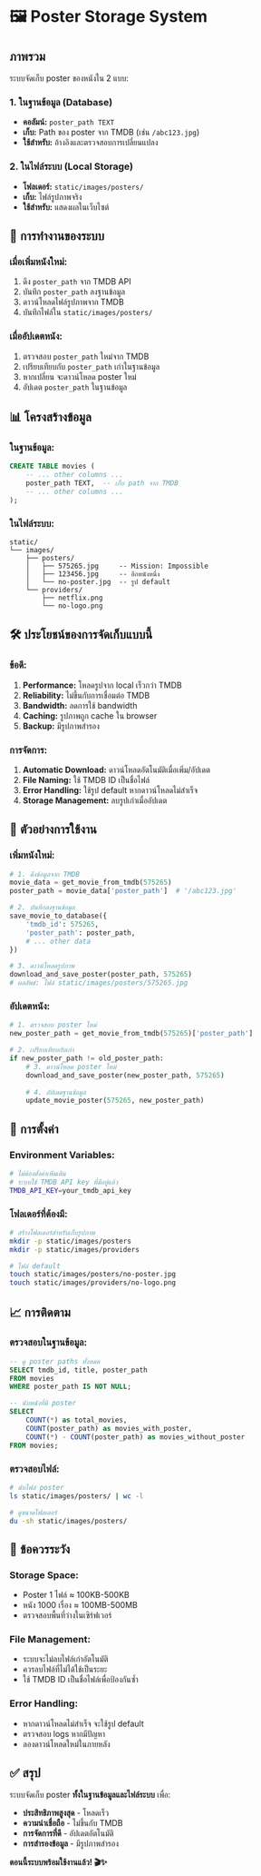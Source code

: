 # 🖼️ Poster Storage System

## ภาพรวม

ระบบจัดเก็บ poster ของหนังใน 2 แบบ:

### **1. ในฐานข้อมูล (Database)**
- **คอลัมน์:** `poster_path TEXT`
- **เก็บ:** Path ของ poster จาก TMDB (เช่น `/abc123.jpg`)
- **ใช้สำหรับ:** อ้างอิงและตรวจสอบการเปลี่ยนแปลง

### **2. ในไฟล์ระบบ (Local Storage)**
- **โฟลเดอร์:** `static/images/posters/`
- **เก็บ:** ไฟล์รูปภาพจริง
- **ใช้สำหรับ:** แสดงผลในเว็บไซต์

## 🔄 **การทำงานของระบบ**

### **เมื่อเพิ่มหนังใหม่:**
1. ดึง `poster_path` จาก TMDB API
2. บันทึก `poster_path` ลงฐานข้อมูล
3. ดาวน์โหลดไฟล์รูปภาพจาก TMDB
4. บันทึกไฟล์ใน `static/images/posters/`

### **เมื่ออัปเดตหนัง:**
1. ตรวจสอบ `poster_path` ใหม่จาก TMDB
2. เปรียบเทียบกับ `poster_path` เก่าในฐานข้อมูล
3. หากเปลี่ยน จะดาวน์โหลด poster ใหม่
4. อัปเดต `poster_path` ในฐานข้อมูล

## 📊 **โครงสร้างข้อมูล**

### **ในฐานข้อมูล:**
```sql
CREATE TABLE movies (
    -- ... other columns ...
    poster_path TEXT,  -- เก็บ path จาก TMDB
    -- ... other columns ...
);
```

### **ในไฟล์ระบบ:**
```
static/
└── images/
    ├── posters/
    │   ├── 575265.jpg     -- Mission: Impossible
    │   ├── 123456.jpg     -- อีกหนังหนึ่ง
    │   └── no-poster.jpg  -- รูป default
    └── providers/
        ├── netflix.png
        └── no-logo.png
```

## 🛠️ **ประโยชน์ของการจัดเก็บแบบนี้**

### **ข้อดี:**
1. **Performance:** โหลดรูปจาก local เร็วกว่า TMDB
2. **Reliability:** ไม่ขึ้นกับการเชื่อมต่อ TMDB
3. **Bandwidth:** ลดการใช้ bandwidth
4. **Caching:** รูปภาพถูก cache ใน browser
5. **Backup:** มีรูปภาพสำรอง

### **การจัดการ:**
1. **Automatic Download:** ดาวน์โหลดอัตโนมัติเมื่อเพิ่ม/อัปเดต
2. **File Naming:** ใช้ TMDB ID เป็นชื่อไฟล์
3. **Error Handling:** ใช้รูป default หากดาวน์โหลดไม่สำเร็จ
4. **Storage Management:** ลบรูปเก่าเมื่ออัปเดต

## 📝 **ตัวอย่างการใช้งาน**

### **เพิ่มหนังใหม่:**
```python
# 1. ดึงข้อมูลจาก TMDB
movie_data = get_movie_from_tmdb(575265)
poster_path = movie_data['poster_path']  # '/abc123.jpg'

# 2. บันทึกลงฐานข้อมูล
save_movie_to_database({
    'tmdb_id': 575265,
    'poster_path': poster_path,
    # ... other data
})

# 3. ดาวน์โหลดรูปภาพ
download_and_save_poster(poster_path, 575265)
# ผลลัพธ์: ไฟล์ static/images/posters/575265.jpg
```

### **อัปเดตหนัง:**
```python
# 1. ตรวจสอบ poster ใหม่
new_poster_path = get_movie_from_tmdb(575265)['poster_path']

# 2. เปรียบเทียบกับเก่า
if new_poster_path != old_poster_path:
    # 3. ดาวน์โหลด poster ใหม่
    download_and_save_poster(new_poster_path, 575265)
    
    # 4. อัปเดตฐานข้อมูล
    update_movie_poster(575265, new_poster_path)
```

## 🎯 **การตั้งค่า**

### **Environment Variables:**
```bash
# ไม่ต้องตั้งค่าเพิ่มเติม
# ระบบใช้ TMDB API key ที่มีอยู่แล้ว
TMDB_API_KEY=your_tmdb_api_key
```

### **โฟลเดอร์ที่ต้องมี:**
```bash
# สร้างโฟลเดอร์สำหรับเก็บรูปภาพ
mkdir -p static/images/posters
mkdir -p static/images/providers

# ไฟล์ default
touch static/images/posters/no-poster.jpg
touch static/images/providers/no-logo.png
```

## 📈 **การติดตาม**

### **ตรวจสอบในฐานข้อมูล:**
```sql
-- ดู poster paths ทั้งหมด
SELECT tmdb_id, title, poster_path 
FROM movies 
WHERE poster_path IS NOT NULL;

-- นับหนังที่มี poster
SELECT 
    COUNT(*) as total_movies,
    COUNT(poster_path) as movies_with_poster,
    COUNT(*) - COUNT(poster_path) as movies_without_poster
FROM movies;
```

### **ตรวจสอบไฟล์:**
```bash
# นับไฟล์ poster
ls static/images/posters/ | wc -l

# ดูขนาดโฟลเดอร์
du -sh static/images/posters/
```

## 🚨 **ข้อควรระวัง**

### **Storage Space:**
- Poster 1 ไฟล์ ≈ 100KB-500KB
- หนัง 1000 เรื่อง ≈ 100MB-500MB
- ตรวจสอบพื้นที่ว่างในเซิร์ฟเวอร์

### **File Management:**
- ระบบจะไม่ลบไฟล์เก่าอัตโนมัติ
- ควรลบไฟล์ที่ไม่ได้ใช้เป็นระยะ
- ใช้ TMDB ID เป็นชื่อไฟล์เพื่อป้องกันซ้ำ

### **Error Handling:**
- หากดาวน์โหลดไม่สำเร็จ จะใช้รูป default
- ตรวจสอบ logs หากมีปัญหา
- ลองดาวน์โหลดใหม่ในภายหลัง

## ✅ **สรุป**

ระบบจัดเก็บ poster **ทั้งในฐานข้อมูลและไฟล์ระบบ** เพื่อ:
- **ประสิทธิภาพสูงสุด** - โหลดเร็ว
- **ความน่าเชื่อถือ** - ไม่ขึ้นกับ TMDB
- **การจัดการที่ดี** - อัปเดตอัตโนมัติ
- **การสำรองข้อมูล** - มีรูปภาพสำรอง

**ตอนนี้ระบบพร้อมใช้งานแล้ว! 🎬✨**
